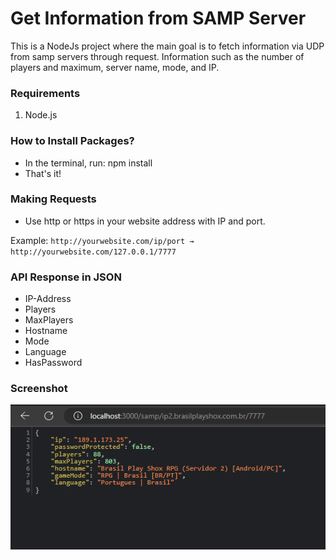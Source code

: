 # Get Information from SAMP Server
This is a NodeJs project where the main goal is to fetch information via UDP from samp servers through request. Information such as the number of players and maximum, server name, mode, and IP.

### Requirements
1. Node.js

### How to Install Packages?
- In the terminal, run: npm install
- That's it!

### Making Requests
- Use http or https in your website address with IP and port.

Example:
`http://yourwebsite.com/ip/port → http://yourwebsite.com/127.0.0.1/7777`

### API Response in JSON
- IP-Address
- Players
- MaxPlayers
- Hostname
- Mode
- Language
- HasPassword

### Screenshot
![Screenshot](Screenshot_1.png)
